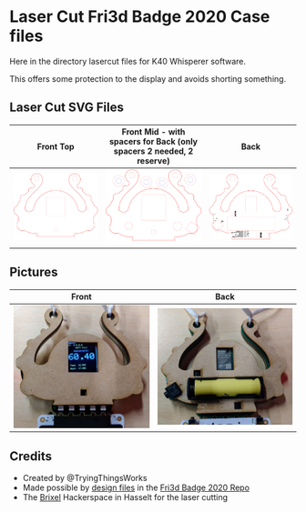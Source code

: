 # Laser Cut Fri3d Badge 2020 Case files
Here in the directory lasercut files for K40 Whisperer software.

This offers some protection to the display and avoids shorting something.

## Laser Cut SVG Files
Front Top | Front Mid  - with spacers for Back (only spacers 2 needed, 2 reserve)| Back
:-------------------------:|:-------------------------:|:-------------------------:
![Front Top SVG](Front%20plate%20badge%20top.svg)|  ![Front Mid SVG](Front%20plate%20badge%20mid.svg) | ![Back SVG](Back%20plate%20badge.svg)

## Pictures
Front |  Back
:-------------------------:|:-------------------------:
![Front](front.jpg) |  ![Back](back.jpg)

## Credits
- Created by @TryingThingsWorks
- Made possible by [design files](https://github.com/Fri3dCamp/badge-2020/blob/7e2ec1d9987333af4cedac1ac36ba3c9e4ce6911/design/Fri3D_2020_02/OUTPUT/Fri3D_2020_02.PDF) in the [Fri3d Badge 2020 Repo](https://github.com/Fri3dCamp/badge-2020)
- The [Brixel](https://github.com/Brixel) Hackerspace in Hasselt for the laser cutting
